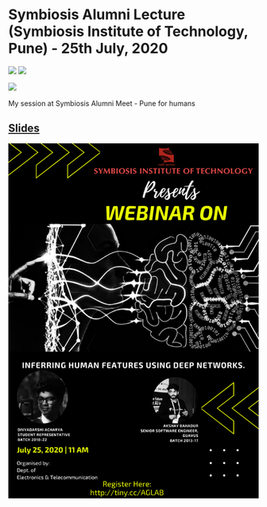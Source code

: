 # Symbiosis Alumni Lecture (Symbiosis Institute of Technology, Pune) - 25th July, 2020

[![](https://img.shields.io/github/license/sourcerer-io/hall-of-fame.svg?colorB=ff0000)](https://github.com/akshaybahadur21/Emojinator/blob/master/LICENSE.md)  [![](https://img.shields.io/badge/Akshay-Bahadur-brightgreen.svg?colorB=ff0000)](https://akshaybahadur.com)

<img src = "https://www.set-test.org/images/logos/SIT.png">

My session at Symbiosis Alumni Meet - Pune for humans 
## [Slides](https://docs.google.com/presentation/d/1ZpIbIf0TR2JgA_b3UHLe09FoDn_SJQD9opZ4qCp1-Sk/edit?usp=sharing)
<img src = "https://github.com/akshaybahadur21/Symbiosis-Alumni-Lecture-2020/blob/master/Inferring%20Human%20features%20using%20Deep%20Networks.png">
